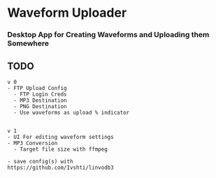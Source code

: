 
# Waveform Uploader

### Desktop App for Creating Waveforms and Uploading them Somewhere


## TODO

```
v 0
- FTP Upload Config
  - FTP Login Creds
  - MP3 Destination
  - PNG Destination
  - Use waveforms as upload % indicator


v 1
- UI For editing waveform settings
- MP3 Conversion
  - Target file size with ffmpeg

- save config(s) with
https://github.com/Ivshti/linvodb3

```